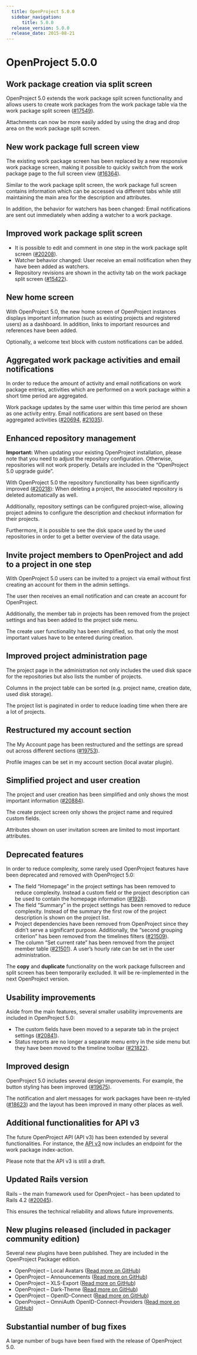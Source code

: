 ```yaml
---
  title: OpenProject 5.0.0
  sidebar_navigation:
      title: 5.0.0
  release_version: 5.0.0
  release_date: 2015-08-21
---
```


# OpenProject 5.0.0

## Work package creation via split screen

OpenProject 5.0 extends the work package split screen functionality and
allows users to create work packages from the work package table via the
work package split screen
([#17549](https://community.openproject.org/wp/17549)).

Attachments can now be more easily added by using the drag and drop area
on the work package split screen.



## New work package full screen view

The existing work package screen has been replaced by a new responsive
work package screen, making it possible to quickly switch from the work
package page to the full screen view
([#16364](https://community.openproject.org/wp/16364)).

Similar to the work package split screen, the work package full screen
contains information which can be accessed via different tabs while
still maintaining the main area for the description and attributes.

In addition, the behavior for watchers has been changed: Email
notifications are sent out immediately when adding a watcher to a work
package.



## Improved work package split screen

  - It is possible to edit and comment in one step in the work package
    split screen
    ([#20208](https://community.openproject.org/wp/20208)).
  - Watcher behavior changed: User receive an email notification when
    they have been added as watchers.
  - Repository revisions are shown in the activity tab on the work
    package split screen
    ([#15422](https://community.openproject.org/wp/15422)).



## New home screen

With OpenProject 5.0, the new home screen of OpenProject instances
displays important information (such as existing projects and registered
users) as a dashboard. In addition, links to important resources and
references have been added.

Optionally, a welcome text block with custom notifications can be added.



## Aggregated work package activities and email notifications

In order to reduce the amount of activity and email notifications on
work package entries, activities which are performed on a work package
within a short time period are aggregated.

Work package updates by the same user within this time period are shown
as one activity entry. Email notifications are sent based on these
aggregated
activities ([#20694](https://community.openproject.org/wp/20694),
[#21035](https://community.openproject.org/wp/21035)).



## Enhanced repository management

**Important:** When updating your existing OpenProject installation,
please note that you need to adjust the repository configuration.
Otherwise, repositories will not work properly. Details are included in
the “OpenProject 5.0 upgrade guide”.

With OpenProject 5.0 the repository functionality has been significantly
improved
([#20218](https://community.openproject.org/wp/20218)):
When deleting a project, the associated repository is deleted
automatically as well.

Additionally, repository settings can be configured project-wise,
allowing project admins to configure the description and checkout
information for their projects.

Furthermore, it is possible to see the disk space used by the used
repositories in order to get a better overview of the data usage.



## Invite project members to OpenProject and add to a project in one step

With OpenProject 5.0 users can be invited to a project via email without
first creating an account for them in the admin settings.

The user then receives an email notification and can create an account
for OpenProject.

Additionally, the member tab in projects has been removed from the
project settings and has been added to the project side menu.

The create user functionality has been simplified, so that only the most
important values have to be entered during creation.



## Improved project administration page

The project page in the administration not only includes the used disk
space for the repositories but also lists the number of projects.

Columns in the project table can be sorted (e.g. project name, creation
date, used disk storage).

The project list is paginated in order to reduce loading time when there
are a lot of projects.



## Restructured my account section

The My Account page has been restructured and the settings are spread
out across different sections
([#19753](https://community.openproject.org/wp/19753)).

Profile images can be set in my account section (local avatar plugin).



## Simplified project and user creation

The project and user creation has been simplified and only shows the
most important information
([#20884](https://community.openproject.org/wp/20884)).

The create project screen only shows the project name and required
custom fields.

Attributes shown on user invitation screen are limited to most important
attributes.



## Deprecated features

In order to reduce complexity, some rarely used OpenProject features
have been deprecated and removed with OpenProject 5.0:

  - The field “Homepage” in the project settings has been removed to
    reduce complexity. Instead a custom field or the project description
    can be used to contain the homepage information
    ([#1928](https://community.openproject.org/wp/1928)).
  - The field “Summary” in the project settings has been removed to
    reduce complexity. Instead of the summary the first row of the
    project description is shown on the project list.
  - Project dependencies have been removed from OpenProject since they
    didn’t serve  a significant purpose. Additionally, the “second
    grouping criterion” has been removed from the timelines filters
    ([#21509](https://community.openproject.org/wp/21509)).
  - The column “Set current rate” has been removed from the project
    member table
    ([#21501](https://community.openproject.org/wp/21501)).
    A user’s hourly rate can be set in the user administration.

The **copy** and **duplicate** functionality on the work package
fullscreen and split screen has been temporarily excluded. It will be
re-implemented in the next OpenProject version.

## Usability improvements

Aside from the main features, several smaller usability improvements are
included in OpenProject 5.0:

  - The custom fields have been moved to a separate tab in the project
    settings
    ([#20841](https://community.openproject.org/wp/20841)).
  - Status reports are no longer a separate menu entry in the side menu
    but they have been moved to the timeline
    toolbar ([#21822](https://community.openproject.org/wp/21822)).

## Improved design

OpenProject 5.0 includes several design improvements. For example, the
button styling has been improved
([#19675](https://community.openproject.org/wp/19675)).

The notification and alert messages for work packages have been
re-styled
([#18623](https://community.openproject.org/wp/18623))
and the layout has been improved in many other places as well.

## Additional functionalities for API v3

The future OpenProject API (API v3) has been extended by several
functionalities. For instance, the [API
v3](../../../api/) now includes an
endpoint for the work package index-action.

Please note that the API v3 is still a draft.

## Updated Rails version

Rails – the main framework used for OpenProject – has been updated to
Rails 4.2
([#20045](https://community.openproject.org/wp/20045)).

This ensures the technical reliability and allows future improvements.

## New plugins released (included in packager community edition)

Several new plugins have been published. They are included in the
OpenProject Packager edition.

  - OpenProject – Local Avatars ([Read more on
    GitHub](https://www.github.com/finnlabs/openproject-local_avatars))
  - OpenProject – Announcements ([Read more on
    GitHub](https://www.github.com/finnlabs/openproject-announcements))
  - OpenProject – XLS-Export ([Read more on
    GitHub](https://www.github.com/finnlabs/openproject-xls_export))
  - OpenProject – Dark-Theme ([Read more on
    GitHub](https://www.github.com/finnlabs/openproject-themes-dark))
  - OpenProject – OpenID-Connect ([Read more on
    GitHub](https://www.github.com/finnlabs/openproject-openid_connect))
  - OpenProject – OmniAuth OpenID-Connect-Providers ([Read more on
    GitHub](https://www.github.com/finnlabs/omniauth-openid-connect))

## Substantial number of bug fixes

A large number of bugs have been fixed with the release of OpenProject
5.0.


